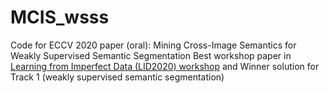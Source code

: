 # MCIS_wsss
Code for ECCV 2020 paper (oral): Mining Cross-Image Semantics for Weakly Supervised Semantic Segmentation
Best workshop paper in [Learning from Imperfect Data (LID2020) workshop](https://lidchallenge.github.io) and Winner solution for Track 1 (weakly supervised semantic segmentation)
